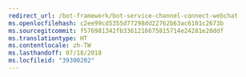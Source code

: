 ```yaml
---
redirect_url: /bot-framework/bot-service-channel-connect-webchat
ms.openlocfilehash: c2ee99cd5355d77298dd22762b63ac6101c2673b
ms.sourcegitcommit: f576981342fb3361216675815714e24281e20ddf
ms.translationtype: HT
ms.contentlocale: zh-TW
ms.lasthandoff: 07/18/2018
ms.locfileid: "39300202"
---
```

